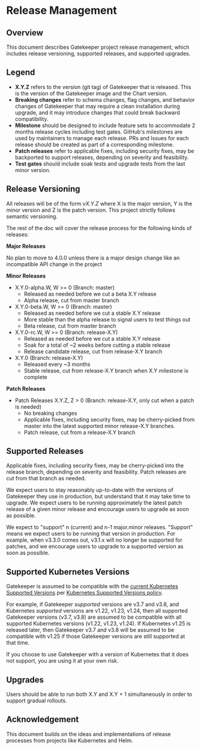 # Release Management

## Overview

This document describes Gatekeeper project release management, which includes release versioning, supported releases, and supported upgrades.

## Legend

- **X.Y.Z** refers to the version (git tag) of Gatekeeper that is released. This is the version of the Gatekeeper image and the Chart version.
- **Breaking changes** refer to schema changes, flag changes, and behavior changes of Gatekeeper that may require a clean installation during upgrade, and it may introduce changes that could break backward compatibility.
- **Milestone** should be designed to include feature sets to accommodate 2 months release cycles including test gates. GitHub's milestones are used by maintainers to manage each release. PRs and Issues for each release should be created as part of a corresponding milestone.
- **Patch releases** refer to applicable fixes, including security fixes, may be backported to support releases, depending on severity and feasibility.
- **Test gates** should include soak tests and upgrade tests from the last minor version.

## Release Versioning

All releases will be of the form _vX.Y.Z_ where X is the major version, Y is the minor version and Z is the patch version. This project strictly follows semantic versioning.

The rest of the doc will cover the release process for the following kinds of releases:

**Major Releases**

No plan to move to 4.0.0 unless there is a major design change like an incompatible API change in the project

**Minor Releases**

- X.Y.0-alpha.W, W >= 0 (Branch: master)
    - Released as needed before we cut a beta X.Y release
    - Alpha release, cut from master branch
- X.Y.0-beta.W, W >= 0 (Branch: master)
    - Released as needed before we cut a stable X.Y release
    - More stable than the alpha release to signal users to test things out
    - Beta release, cut from master branch
- X.Y.0-rc.W, W >= 0 (Branch: release-X.Y)
    - Released as needed before we cut a stable X.Y release
    - Soak for a total of ~2 weeks before cutting a stable release
    - Release candidate release, cut from release-X.Y branch
- X.Y.0 (Branch: release-X.Y)
    - Released every ~3 months
    - Stable release, cut from release-X.Y branch when X.Y milestone is complete

**Patch Releases**

- Patch Releases X.Y.Z, Z > 0 (Branch: release-X.Y, only cut when a patch is needed)
    - No breaking changes
    - Applicable fixes, including security fixes, may be cherry-picked from master into the latest supported minor release-X.Y branches.
    - Patch release, cut from a release-X.Y branch

## Supported Releases

Applicable fixes, including security fixes, may be cherry-picked into the release branch, depending on severity and feasibility. Patch releases are cut from that branch as needed.

We expect users to stay reasonably up-to-date with the versions of Gatekeeper they use in production, but understand that it may take time to upgrade. We expect users to be running approximately the latest patch release of a given minor release and encourage users to upgrade as soon as possible.

We expect to "support" n (current) and n-1 major.minor releases. "Support" means we expect users to be running that version in production. For example, when v3.3.0 comes out, v3.1.x will no longer be supported for patches, and we encourage users to upgrade to a supported version as soon as possible.

## Supported Kubernetes Versions

Gatekeeper is assumed to be compatible with the [current Kubernetes Supported Versions](https://kubernetes.io/releases/patch-releases/#detailed-release-history-for-active-branches) per [Kubernetes Supported Versions policy](https://kubernetes.io/releases/version-skew-policy/).

For example, if Gatekeeper _supported_ versions are v3.7 and v3.8, and Kubernetes _supported_ versions are v1.22, v1.23, v1.24, then all supported Gatekeeper versions (v3.7, v3.8) are assumed to be compatible with all supported Kubernetes versions (v1.22, v1.23, v1.24). If Kubernetes v1.25 is released later, then Gatekeeper v3.7 and v3.8 will be assumed to be compatible with v1.25 if those Gatekeeper versions are still supported at that time.

If you choose to use Gatekeeper with a version of Kubernetes that it does not support, you are using it at your own risk.

## Upgrades

Users should be able to run both X.Y and X.Y + 1 simultaneously in order to support gradual rollouts.

## Acknowledgement

This document builds on the ideas and implementations of release processes from projects like Kubernetes and Helm.
